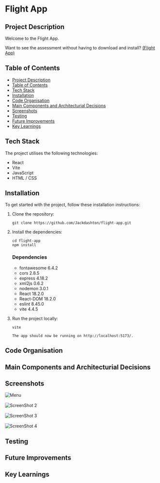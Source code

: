 # Flight App

## Project Description

Welcome to the Flight App. 

Want to see the assessment without having to download and install? [(Flight App)](https://flight-app.jackashton.dev/)

## Table of Contents

* [Project Description](#project-description)
* [Table of Contents](#table-of-contents)
* [Tech Stack](#tech-stack)
* [Installation](#installation)
* [Code Organisation](#code-organisation)
* [Main Components and Architecturial Decisions](#main-components-and-architecturial-decisions)
* [Screenshots](#screenshots)
* [Testing](#testing)
* [Future Improvements](#future-improvements)
* [Key Learnings](#key-learnings)


## Tech Stack

The project utilises the following technologies:

- React
- Vite
- JavaScript
- HTML / CSS

## Installation 

To get started with the project, follow these installation instructions:

1. Clone the repository:

   ```
   git clone https://github.com/Jackdashton/flight-app.git
   ```

2. Install the dependencies:

   ```
   cd flight-app
   npm install
   ```
   ### Dependencies
   - fontawesome 6.4.2
   - cors 2.8.5
   - express 4.18.2
   - xml2js 0.6.2
   - nodemon 3.0.1
   - React 18.2.0
   - React-DOM 18.2.0
   - eslint 8.45.0
   - vite 4.4.5

3. Run the project locally:

   ```
   vite

   The app should now be running on http://localhost:5173/.
   ```


## Code Organisation

## Main Components and Architecturial Decisions 

## Screenshots
![Menu](https://github.com/Jackdashton/flight-app/assets/122602433/1a023533-867f-4535-a016-1108936ed769 )
<br />
<br />
![ScreenShot 2](https://github.com/Jackdashton/flight-app/assets/122602433/f31ce8f5-1293-44e2-99c3-6a78a290d326)
<br />
<br />
![ScreenShot 3](https://github.com/Jackdashton/flight-app/assets/122602433/4b537ca7-816e-4810-8f5a-5fcd338430c8)
<br />
<br />
![ScreenShot 4](https://github.com/Jackdashton/flight-app/assets/122602433/b4f6f8cf-2f7a-4a6c-afc1-59f5cf71859a)

## Testing

## Future Improvements

## Key Learnings 





